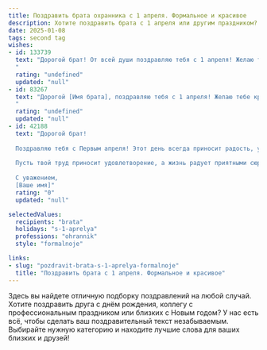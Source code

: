 ```yaml
---
title: Поздравить брата охранника с 1 апреля. Формальное и красивое
description: Хотите поздравить брата с 1 апреля или другим праздником? Наш ИИ создаст незабываемое поздравление, а вы обязательно выделитесь среди других.  
date: 2025-01-08
tags: second tag
wishes:
- id: 133739
  text: "Дорогой брат! От всей души поздравляю тебя с 1 апреля! Желаю тебе крепкого здоровья, нерушимого спокойствия и успехов в твоей важной и ответственной работе охранника. Пусть каждый день будет наполнен чувством выполненного долга и благодарностью за твою службу и преданность.
  "
  rating: "undefined"
  updated: "null"
- id: 83267
  text: "Дорогой [Имя брата], поздравляю тебя с 1 апреля! Желаю тебе крепкого здоровья, неиссякаемой энергии и успехов в твоей важной и ответственной профессии охранника. Пусть каждый день приносит тебе удовлетворение от выполненного долга и чувство гордости за свою работу.  С праздником!
  "
  rating: "undefined"
  updated: "null"
- id: 42188
  text: "Дорогой брат!
  
  Поздравляю тебя с Первым апреля! Этот день всегда приносит радость, улыбки и немного веселья. Как охранник, ты ежедневно защищаешь порядок и безопасность, и в этот праздник спешу пожелать тебе легкости на душе, ярких эмоций и только позитивных моментов!
  
  Пусть твой труд приносит удовлетворение, а жизнь радует приятными сюрпризами. Желаю здоровья, счастья и удачи во всех начинаниях.
  
  С уважением,
  [Ваше имя]"
  rating: "0"
  updated: "null"

selectedValues:
  recipients: "brata"
  holidays: "s-1-aprelya"
  professions: "ohrannik"
  style: "formalnoje"

links:
- slug: "pozdravit-brata-s-1-aprelya-formalnoje"
  title: "Поздравить брата с 1 апреля. Формальное и красивое"
---
```


Здесь вы найдете отличную подборку поздравлений на любой случай. 
Хотите поздравить друга с днём рождения, коллегу с профессиональным праздником или близких с Новым годом? У нас есть всё, чтобы сделать ваш поздравительный текст незабываемым. Выбирайте нужную категорию и находите лучшие слова для ваших близких и друзей!
